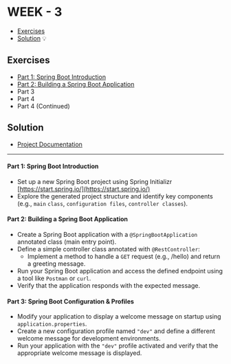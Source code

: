 # WEEK - 3
- [Exercises](#exercises) 
- [Solution](#solution) 💡


## Exercises
- [Part 1: Spring Boot Introduction](#part-1-spring-boot-introduction)
- [Part 2: Building a Spring Boot Application](#part-2-building-a-spring-boot-application)
- Part 3
- Part 4
- Part 4 (Continued)

## Solution
- [Project Documentation](./ProductManagerAPI/README.md)

---

#### Part 1: Spring Boot Introduction
* Set up a new Spring Boot project using Spring Initializr [https://start.spring.io/](https://start.spring.io/)
* Explore the generated project structure and identify key components (e.g., `main` `class`, `configuration files`, `controller classes`).

#### Part 2: Building a Spring Boot Application
* Create a Spring Boot application with a `@SpringBootApplication` annotated class (main entry point).
* Define a simple controller class annotated with `@RestController`:
    * Implement a method to handle a `GET` request (e.g., /hello) and return a greeting message.
* Run your Spring Boot application and access the defined endpoint using a tool like `Postman` or `curl`.  
* Verify that the application responds with the expected message.

#### Part 3: Spring Boot Configuration & Profiles
* Modify your application to display a welcome message on startup using `application.properties`.
* Create a new configuration profile named `"dev"` and define a different welcome message for development environments.
* Run your application with the `"dev"` profile activated and verify that the appropriate welcome message is displayed.





